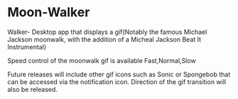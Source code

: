 # Moon-Walker
Walker- Desktop app that displays a gif(Notably the famous Michael Jackson moonwalk, with the addition of a Micheal Jackson Beat It Instrumental) 

Speed control of the moonwalk gif is available
Fast,Normal,Slow

Future releases will include other gif icons such as Sonic or Spongebob that can be accessed via the notification icon.
Direction of the gif transition will also be released.
